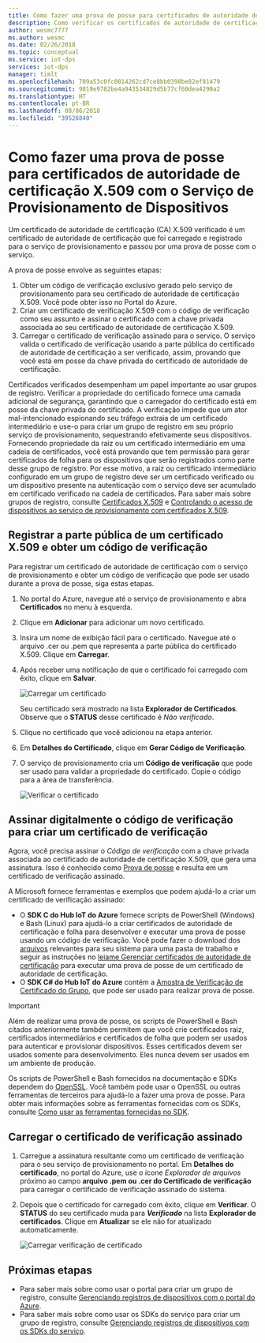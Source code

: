 ```yaml
---
title: Como fazer uma prova de posse para certificados de autoridade de certificação X.509 com o Serviço de Provisionamento de Dispositivos no Hub IoT do Azure | Microsoft Docs
description: Como verificar os certificados de autoridade de certificação X.509 com o serviço DPS
author: wesmc7777
ms.author: wesmc
ms.date: 02/26/2018
ms.topic: conceptual
ms.service: iot-dps
services: iot-dps
manager: timlt
ms.openlocfilehash: 709a53c0fc0814262cd7ce8bb0398be82ef81479
ms.sourcegitcommit: 9819e9782be4a943534829d5b77cf60dea4290a2
ms.translationtype: HT
ms.contentlocale: pt-BR
ms.lasthandoff: 08/06/2018
ms.locfileid: "39526840"
---
```

# <a name="how-to-do-proof-of-possession-for-x509-ca-certificates-with-your-device-provisioning-service"></a>Como fazer uma prova de posse para certificados de autoridade de certificação X.509 com o Serviço de Provisionamento de Dispositivos

Um certificado de autoridade de certificação (CA) X.509 verificado é um certificado de autoridade de certificação que foi carregado e registrado para o serviço de provisionamento e passou por uma prova de posse com o serviço. 

A prova de posse envolve as seguintes etapas:
1. Obter um código de verificação exclusivo gerado pelo serviço de provisionamento para seu certificado de autoridade de certificação X.509. Você pode obter isso no Portal do Azure.
2. Criar um certificado de verificação X.509 com o código de verificação como seu assunto e assinar o certificado com a chave privada associada ao seu certificado de autoridade de certificação X.509.
3. Carregar o certificado de verificação assinado para o serviço. O serviço valida o certificado de verificação usando a parte pública do certificado de autoridade de certificação a ser verificado, assim, provando que você está em posse da chave privada do certificado de autoridade de certificação.

Certificados verificados desempenham um papel importante ao usar grupos de registro. Verificar a propriedade do certificado fornece uma camada adicional de segurança, garantindo que o carregador do certificado está em posse da chave privada do certificado. A verificação impede que um ator mal-intencionado espionando seu tráfego extraia de um certificado intermediário e use-o para criar um grupo de registro em seu próprio serviço de provisionamento, sequestrando efetivamente seus dispositivos. Fornecendo propriedade da raiz ou um certificado intermediário em uma cadeia de certificados, você está provando que tem permissão para gerar certificados de folha para os dispositivos que serão registrados como parte desse grupo de registro. Por esse motivo, a raiz ou certificado intermediário configurado em um grupo de registro deve ser um certificado verificado ou um dispositivo presente na autenticação com o serviço deve ser acumulado em certificado verificado na cadeia de certificados. Para saber mais sobre grupos de registro, consulte [Certificados X.509](concepts-security.md#x509-certificates) e [Controlando o acesso de dispositivos ao serviço de provisionamento com certificados X.509](concepts-security.md#controlling-device-access-to-the-provisioning-service-with-x509-certificates).

## <a name="register-the-public-part-of-an-x509-certificate-and-get-a-verification-code"></a>Registrar a parte pública de um certificado X.509 e obter um código de verificação

Para registrar um certificado de autoridade de certificação com o serviço de provisionamento e obter um código de verificação que pode ser usado durante a prova de posse, siga estas etapas. 

1. No portal do Azure, navegue até o serviço de provisionamento e abra **Certificados** no menu à esquerda. 
2. Clique em **Adicionar** para adicionar um novo certificado.
3. Insira um nome de exibição fácil para o certificado. Navegue até o arquivo .cer ou .pem que representa a parte pública do certificado X.509. Clique em **Carregar**.
4. Após receber uma notificação de que o certificado foi carregado com êxito, clique em **Salvar**.

    ![Carregar um certificado](./media/how-to-verify-certificates/add-new-cert.png)  

   Seu certificado será mostrado na lista **Explorador de Certificados**. Observe que o **STATUS** desse certificado é *Não verificado*.

5. Clique no certificado que você adicionou na etapa anterior.

6. Em **Detalhes do Certificado**, clique em **Gerar Código de Verificação**.

7. O serviço de provisionamento cria um **Código de verificação** que pode ser usado para validar a propriedade do certificado. Copie o código para a área de transferência. 

   ![Verificar o certificado](./media/how-to-verify-certificates/verify-cert.png)  

## <a name="digitally-sign-the-verification-code-to-create-a-verification-certificate"></a>Assinar digitalmente o código de verificação para criar um certificado de verificação

Agora, você precisa assinar o *Código de verificação* com a chave privada associada ao certificado de autoridade de certificação X.509, que gera uma assinatura. Isso é conhecido como [Prova de posse](https://tools.ietf.org/html/rfc5280#section-3.1) e resulta em um certificado de verificação assinado.

A Microsoft fornece ferramentas e exemplos que podem ajudá-lo a criar um certificado de verificação assinado: 

- O **SDK C do Hub IoT do Azure** fornece scripts de PowerShell (Windows) e Bash (Linux) para ajudá-lo a criar certificados de autoridade de certificação e folha para desenvolver e executar uma prova de posse usando um código de verificação. Você pode fazer o download dos [arquivos](https://github.com/Azure/azure-iot-sdk-c/tree/master/tools/CACertificates) relevantes para seu sistema para uma pasta de trabalho e seguir as instruções no [leiame Gerenciar certificados de autoridade de certificação](https://github.com/Azure/azure-iot-sdk-c/blob/master/tools/CACertificates/CACertificateOverview.md) para executar uma prova de posse de um certificado de autoridade de certificação. 
- O **SDK C# do Hub IoT do Azure** contém a [Amostra de Verificação de Certificado do Grupo](https://github.com/Azure/azure-iot-sdk-csharp/tree/master/provisioning/service/samples/GroupCertificateVerificationSample), que pode ser usado para realizar prova de posse.
 
> [!IMPORTANT]
> Além de realizar uma prova de posse, os scripts de PowerShell e Bash citados anteriormente também permitem que você crie certificados raiz, certificados intermediários e certificados de folha que podem ser usados para autenticar e provisionar dispositivos. Esses certificados devem ser usados somente para desenvolvimento. Eles nunca devem ser usados em um ambiente de produção. 

Os scripts de PowerShell e Bash fornecidos na documentação e SDKs dependem do [OpenSSL](https://www.openssl.org/). Você também pode usar o OpenSSL ou outras ferramentas de terceiros para ajudá-lo a fazer uma prova de posse. Para obter mais informações sobre as ferramentas fornecidas com os SDKs, consulte [Como usar as ferramentas fornecidas no SDK](how-to-use-sdk-tools.md). 


## <a name="upload-the-signed-verification-certificate"></a>Carregar o certificado de verificação assinado

1. Carregue a assinatura resultante como um certificado de verificação para o seu serviço de provisionamento no portal. Em **Detalhes do certificado**, no portal do Azure, use o ícone _Explorador de arquivos_ próximo ao campo **arquivo .pem ou .cer do Certificado de verificação** para carregar o certificado de verificação assinado do sistema.

2. Depois que o certificado for carregado com êxito, clique em **Verificar**. O **STATUS** do seu certificado muda para **_Verificado_** na lista **Explorador de certificados**. Clique em **Atualizar** se ele não for atualizado automaticamente.

   ![Carregar verificação de certificado](./media/how-to-verify-certificates/upload-cert-verification.png)  

## <a name="next-steps"></a>Próximas etapas

- Para saber mais sobre como usar o portal para criar um grupo de registro, consulte [Gerenciando registros de dispositivos com o portal do Azure](how-to-manage-enrollments.md).
- Para saber mais sobre como usar os SDKs do serviço para criar um grupo de registro, consulte [Gerenciando registros de dispositivos com os SDKs do serviço](how-to-manage-enrollments-sdks.md).











